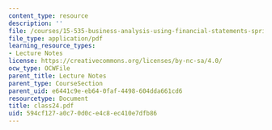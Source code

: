 ```yaml
---
content_type: resource
description: ''
file: /courses/15-535-business-analysis-using-financial-statements-spring-2003/594cf127a0c70d0ce4c8ec410e7dfb86_class24.pdf
file_type: application/pdf
learning_resource_types:
- Lecture Notes
license: https://creativecommons.org/licenses/by-nc-sa/4.0/
ocw_type: OCWFile
parent_title: Lecture Notes
parent_type: CourseSection
parent_uid: e6441c9e-eb64-0faf-4498-604dda661cd6
resourcetype: Document
title: class24.pdf
uid: 594cf127-a0c7-0d0c-e4c8-ec410e7dfb86
---
```

